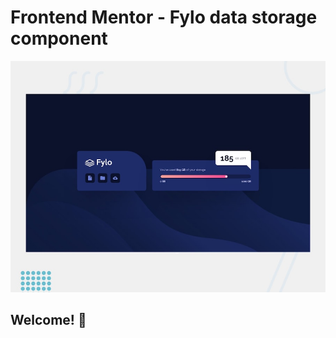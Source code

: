 # Frontend Mentor - Fylo data storage component

![Design preview for the Fylo data storage component coding challenge](./design/desktop-preview.jpg)

## Welcome! 👋
